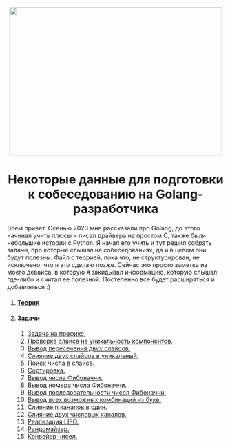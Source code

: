 <div align="center">
  <img width="494" height="344" src="https://github.com/Sparkmoons/go_ez_tasks/blob/main/img/gogogo.png">
  <h1>Некоторые данные для подготовки к собеседованию на Golang-разработчика</h1>
</div>


Всем привет. 
Осенью 2023 мне рассказали про Golang, до этого начинал учить плюсы и писал драйвера на простом С, также были небольшие истории с Python. Я начал его учить и тут решил собрать задачи, про которые слышал на собеседованиях, да и в целом они будут полезны. 
Файл с теорией, пока что, не структурирован, не исключено, что я это сделаю позже. Сейчас это просто заметка из моего девайса, в которую я закидывал информацию, которую слышал где-либо и считал ее полезной.
Постепенно все будет расширяться и добавляться :)



1. #### [Теория](https://github.com/Sparkmoons/go_ez_tasks/blob/main/readme/T.md)

2. #### [Задачи](#tasks)
    1. [Задача на префикс.](https://github.com/Sparkmoons/go_ez_tasks/blob/main/readme/PREFIX.md)
    2. [Проверка слайса на уникальность компонентов.](https://github.com/Sparkmoons/go_ez_tasks/blob/main/readme/UNIQUE.md)
    3. [Вывод пересечения двух слайсов.](https://github.com/Sparkmoons/go_ez_tasks/blob/main/readme/CROSS.md)
    4. [Слияние двух слайсов в уникальный.](https://github.com/Sparkmoons/go_ez_tasks/blob/main/readme/UNIQUE_SL.md)
    5. [Поиск числа в слайсе.](https://github.com/Sparkmoons/go_ez_tasks/blob/main/readme/FIND_NUMB.md)
    6. [Сортировка.](https://github.com/Sparkmoons/go-ez-tasks/blob/main/readme/SORT.md)
    7. [Вывод числа Фибоначчи.](https://github.com/Sparkmoons/go-ez-tasks/blob/main/readme/FIBNUM.md)
    8. [Вывод номера числа Фибоначчи.](https://github.com/Sparkmoons/go-ez-tasks/blob/main/readme/FIBNUMNUM.md)
    9. [Вывод последовательности чисел Фибоначчи.](https://github.com/Sparkmoons/go-ez-tasks/blob/main/readme/FIBSEQ.md)
    10. [Вывод всех возможных комбинаций из букв.](https://github.com/Sparkmoons/go-ez-tasks/blob/main/readme/ALLCOMB.md)
    11. [Слияние n каналов в один.](https://github.com/Sparkmoons/go_ez_tasks/blob/main/readme/MERGE_CH.md)
    12. [Слияние двух числовых каналов.](https://github.com/Sparkmoons/go-ez-tasks/blob/main/readme/TWOINTONE.md)
    13. [Реализация LIFO.](https://github.com/Sparkmoons/go_ez_tasks/blob/main/readme/LIFO.md)
    14. [Рандомайзер.](https://github.com/Sparkmoons/go-ez-tasks/blob/main/readme/RANDOMIZER.md)
    15. [Конвейер чисел.](https://github.com/Sparkmoons/go-ez-tasks/blob/main/readme/CONVEYER.md)
